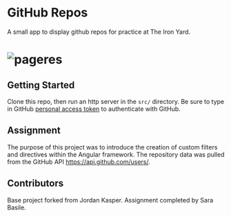 
# GitHub Repos

A small app to display github repos for practice at The Iron Yard.

# ![pageres](github_repos.gif)

## Getting Started

Clone this repo, then run an http server in the `src/` directory. Be sure to type in GitHub [personal access token](https://github.com/settings/tokens) to authenticate with GitHub.

## Assignment

The purpose of this project was to introduce the creation of custom filters and directives within the Angular framework.
The repository data was pulled from the GitHub API https://api.github.com/users/.

## Contributors

Base project forked from Jordan Kasper.
Assignment completed by Sara Basile.
